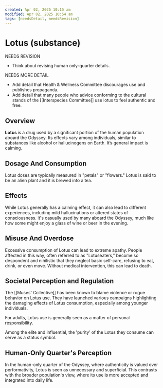 ```yaml
---
created: Apr 02, 2025 10:15 am
modified: Apr 02, 2025 10:54 am
tags: [needsDetail, needsRevision]
---
```


# Lotus (substance)

NEEDS REVISION
- Think about revising human only-quarter details.

NEEDS MORE DETAIL
- Add detail that Health & Wellness Committee discourages use and publishes propaganda.
- Add detail that many people who advice conforming to the cultural stands of the [[Interspecies Committee]] use lotus to feel authentic and free.

## Overview

**Lotus** is a drug used by a significant portion of the human population aboard the Odyssey. Its effects vary among individuals, similar to substances like alcohol or hallucinogens on Earth. It’s general impact is calming.

## **Dosage And Consumption**

Lotus doses are typically measured in "petals" or "flowers." Lotus is said to be an alien plant and it is brewed into a tea.

## **Effects**

While Lotus generally has a calming effect, it can also lead to different experiences, including mild hallucinations or altered states of consciousness. It's casually used by many aboard the Odyssey, much like how some might enjoy a glass of wine or beer in the evening.

## **Misuse And Overdose**

Excessive consumption of Lotus can lead to extreme apathy. People affected in this way, often referred to as "Lotuseaters," become so despondent and nihilistic that they neglect basic self-care, refusing to eat, drink, or even move. Without medical intervention, this can lead to death.

## **Societal Perception and Regulation**

The [[Muses' Collective]] has been known to blame violence or rogue behavior on Lotus use. They have launched various campaigns highlighting the damaging effects of Lotus consumption, especially among younger individuals.

For adults, Lotus use is generally seen as a matter of personal responsibility.

Among the elite and influential, the 'purity' of the Lotus they consume can serve as a status symbol.

## **Human-Only Quarter's Perception**

In the human-only quarter of the Odyssey, where authenticity is valued over performativity, Lotus is seen as unnecessary and superficial. This contrasts with the broader population's view, where its use is more accepted and integrated into daily life.